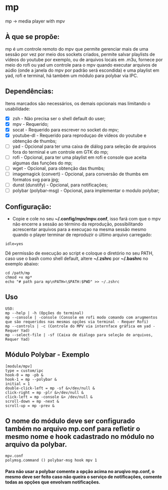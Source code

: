 # mp
mp -> media player with mpv

## À que se propõe:
mp é um controle remoto do mpv que permite gerenciar mais de uma sessão por vez por meio dos sockets criados, permite salvar playlists de vídeos do youtube por exemplo, ou de arquivos locais em .m3u, fornece por meio do rofi ou yad um controle para o mpv quando executar arquivos de aúdio (onde a janela do mpv por padrão será escondida) e uma playlist em yad, rofi e terminal, há também um módulo para polybar via IPC.

## Dependências:
Itens marcados são necessários, os demais opcionais mas limitando o usabilidade:

- [x] zsh - Não precisa ser o shell default do user;
- [x] mpv - Requerido;
- [x] socat - Requerido para escrever no socket do mpv;
- [x] youtube-dl - Requerido para reproduçao de vídeos do youtube e obtenção de thumbs;
- [ ] yad - Opcional para ter uma caixa de diálog para seleção de arquivos fora do terminal e um controle em GTK do mp;
- [ ] rofi - Opcional, para ter uma playlist em rofi e console que aceita algumas das funções do mp;
- [ ] wget - Opcional, para obtenção das thumbs;
- [ ] imagemagick (convert) - Opcional, para conversão de thumbs em formatos svg para jpg;
- [ ] dunst (dunstify) - Opcional, para notificações;
- [ ] polybar (polybar-msg) - Opcional, para implementar o modulo polybar;

## Configuração:

* Copie e cole no seu **~/.config/mpv/mpv.conf**, isso fará com que o mpv não encerre a sessão ao término da reprodução, possibilitando acrescentar arquivos para a execuçao na mesma sessão mesmo quando o player terminar de reproduzir o último arquivo carregado:
```
idle=yes
```
Dê permissão de execução ao script e coloque o diretório no seu PATH, caso use o bash como shell default, altere **~/.zshrc** por **~/.bashrc** no exemplo abaixo:
```
cd /path/mp
chmod +x mp*
echo "# path para mp\nPATH=\$PATH:$PWD" >> ~/.zshrc
```
## Uso
```
USO: 	
mp --help | -h (Opções do terminal)
mp --console | -console (Console em rofi modo comando com arugmentos que são requeridos nas mesmas opções via terminal - Requer Rofi)
mp --controls | -c (Controle do MPV via internface gráfica em yad - Requer Yad)
mp --select-file | -sf (Caixa de diálogo para seleção de arquivos, Requer Yad)

```

## Módulo Polybar - Exemplo
```
[module/mpv]
type = custom/ipc
hook-0 = mp -pb &
hook-1 = mp --polybar &
initial = 1
double-click-left = mp -sf &>/dev/null & 
click-right = mp -plr &>/dev/null & 
click-left = mp -console &> /dev/null &
scroll-down = mp -next &
scroll-up = mp -prev &
```
## O nome do módulo deve ser configurado também no arquivo mp.conf para refletir o mesmo nome e hook cadastrado no módulo no arquivo da polybar.
```
mpv.conf
polymsg.command () polybar-msg hook mpv 1
```
#### Para não usar a polybar comente a opção acima no aruqivo mp.conf, o mesmo deve ser feito caso não queira o serviço de notificações, comente todas as opções que envolvam notificações.
